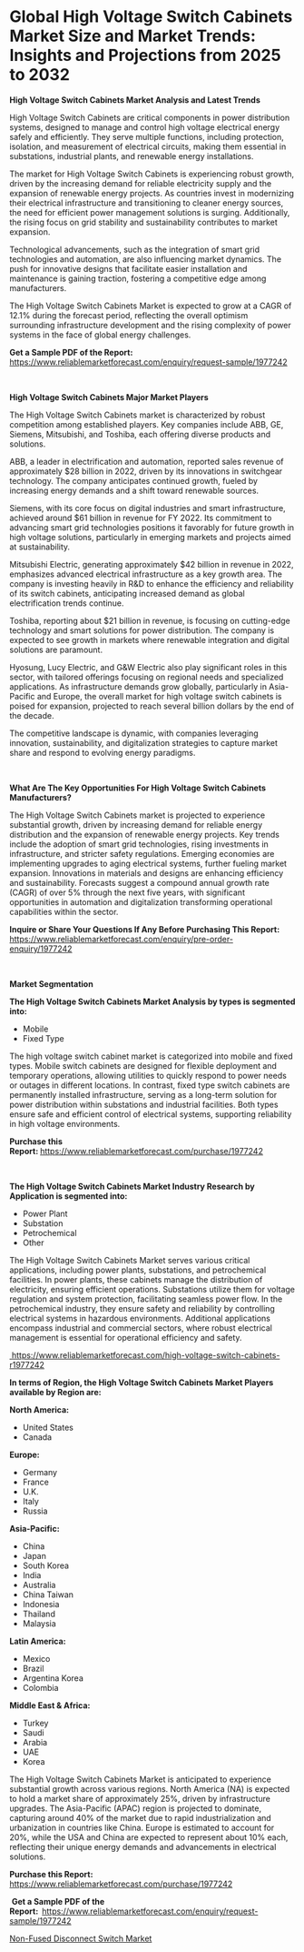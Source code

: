 <p><h1>Global High Voltage Switch Cabinets Market Size and Market Trends: Insights and Projections from 2025 to 2032</h1></p><p><strong>High Voltage Switch Cabinets Market Analysis and Latest Trends</strong></p>
<p><p>High Voltage Switch Cabinets are critical components in power distribution systems, designed to manage and control high voltage electrical energy safely and efficiently. They serve multiple functions, including protection, isolation, and measurement of electrical circuits, making them essential in substations, industrial plants, and renewable energy installations.</p><p>The market for High Voltage Switch Cabinets is experiencing robust growth, driven by the increasing demand for reliable electricity supply and the expansion of renewable energy projects. As countries invest in modernizing their electrical infrastructure and transitioning to cleaner energy sources, the need for efficient power management solutions is surging. Additionally, the rising focus on grid stability and sustainability contributes to market expansion. </p><p>Technological advancements, such as the integration of smart grid technologies and automation, are also influencing market dynamics. The push for innovative designs that facilitate easier installation and maintenance is gaining traction, fostering a competitive edge among manufacturers. </p><p>The High Voltage Switch Cabinets Market is expected to grow at a CAGR of 12.1% during the forecast period, reflecting the overall optimism surrounding infrastructure development and the rising complexity of power systems in the face of global energy challenges.</p></p>
<p><strong>Get a Sample PDF of the Report:&nbsp;</strong> <a href="https://www.reliablemarketforecast.com/enquiry/request-sample/1977242?utm_campaign=2190&utm_medium=2&utm_source=Github&utm_content=ia&utm_term=14022025&utm_id=high-voltage-switch-cabinets">https://www.reliablemarketforecast.com/enquiry/request-sample/1977242</a></p>
<p>&nbsp;</p>
<p><strong>High Voltage Switch Cabinets Major Market Players</strong></p>
<p><p>The High Voltage Switch Cabinets market is characterized by robust competition among established players. Key companies include ABB, GE, Siemens, Mitsubishi, and Toshiba, each offering diverse products and solutions.</p><p>ABB, a leader in electrification and automation, reported sales revenue of approximately $28 billion in 2022, driven by its innovations in switchgear technology. The company anticipates continued growth, fueled by increasing energy demands and a shift toward renewable sources.</p><p>Siemens, with its core focus on digital industries and smart infrastructure, achieved around $61 billion in revenue for FY 2022. Its commitment to advancing smart grid technologies positions it favorably for future growth in high voltage solutions, particularly in emerging markets and projects aimed at sustainability.</p><p>Mitsubishi Electric, generating approximately $42 billion in revenue in 2022, emphasizes advanced electrical infrastructure as a key growth area. The company is investing heavily in R&D to enhance the efficiency and reliability of its switch cabinets, anticipating increased demand as global electrification trends continue.</p><p>Toshiba, reporting about $21 billion in revenue, is focusing on cutting-edge technology and smart solutions for power distribution. The company is expected to see growth in markets where renewable integration and digital solutions are paramount.</p><p>Hyosung, Lucy Electric, and G&W Electric also play significant roles in this sector, with tailored offerings focusing on regional needs and specialized applications. As infrastructure demands grow globally, particularly in Asia-Pacific and Europe, the overall market for high voltage switch cabinets is poised for expansion, projected to reach several billion dollars by the end of the decade.</p><p>The competitive landscape is dynamic, with companies leveraging innovation, sustainability, and digitalization strategies to capture market share and respond to evolving energy paradigms.</p></p>
<p>&nbsp;</p>
<p><strong>What Are The Key Opportunities For High Voltage Switch Cabinets Manufacturers?</strong></p>
<p><p>The High Voltage Switch Cabinets market is projected to experience substantial growth, driven by increasing demand for reliable energy distribution and the expansion of renewable energy projects. Key trends include the adoption of smart grid technologies, rising investments in infrastructure, and stricter safety regulations. Emerging economies are implementing upgrades to aging electrical systems, further fueling market expansion. Innovations in materials and designs are enhancing efficiency and sustainability. Forecasts suggest a compound annual growth rate (CAGR) of over 5% through the next five years, with significant opportunities in automation and digitalization transforming operational capabilities within the sector.</p></p>
<p><strong>Inquire or Share Your Questions If Any Before Purchasing This Report:</strong> <a href="https://www.reliablemarketforecast.com/enquiry/pre-order-enquiry/1977242?utm_campaign=2190&utm_medium=2&utm_source=Github&utm_content=ia&utm_term=14022025&utm_id=high-voltage-switch-cabinets">https://www.reliablemarketforecast.com/enquiry/pre-order-enquiry/1977242</a></p>
<p>&nbsp;</p>
<p><strong>Market Segmentation</strong></p>
<p><strong>The High Voltage Switch Cabinets Market Analysis by types is segmented into:</strong></p>
<p><ul><li>Mobile</li><li>Fixed Type</li></ul></p>
<p><p>The high voltage switch cabinet market is categorized into mobile and fixed types. Mobile switch cabinets are designed for flexible deployment and temporary operations, allowing utilities to quickly respond to power needs or outages in different locations. In contrast, fixed type switch cabinets are permanently installed infrastructure, serving as a long-term solution for power distribution within substations and industrial facilities. Both types ensure safe and efficient control of electrical systems, supporting reliability in high voltage environments.</p></p>
<p><strong>Purchase this Report:&nbsp;</strong><a href="https://www.reliablemarketforecast.com/purchase/1977242?utm_campaign=2190&utm_medium=2&utm_source=Github&utm_content=ia&utm_term=14022025&utm_id=high-voltage-switch-cabinets">https://www.reliablemarketforecast.com/purchase/1977242</a></p>
<p>&nbsp;</p>
<p><strong>The High Voltage Switch Cabinets Market Industry Research by Application is segmented into:</strong></p>
<p><ul><li>Power Plant</li><li>Substation</li><li>Petrochemical</li><li>Other</li></ul></p>
<p><p>The High Voltage Switch Cabinets Market serves various critical applications, including power plants, substations, and petrochemical facilities. In power plants, these cabinets manage the distribution of electricity, ensuring efficient operations. Substations utilize them for voltage regulation and system protection, facilitating seamless power flow. In the petrochemical industry, they ensure safety and reliability by controlling electrical systems in hazardous environments. Additional applications encompass industrial and commercial sectors, where robust electrical management is essential for operational efficiency and safety.</p></p>
<p><a href="https://www.reliablemarketforecast.com/high-voltage-switch-cabinets-r1977242?utm_campaign=2190&utm_medium=2&utm_source=Github&utm_content=ia&utm_term=14022025&utm_id=high-voltage-switch-cabinets">&nbsp;https://www.reliablemarketforecast.com/high-voltage-switch-cabinets-r1977242</a></p>
<p><strong>In terms of Region, the High Voltage Switch Cabinets Market Players available by Region are:</strong></p>
<p>
    <p> <strong> North America: </strong>
        <ul>
            <li>United States</li>
            <li>Canada</li>
        </ul>
        </p> 
    <p> <strong> Europe: </strong>
        <ul>
            <li>Germany</li>
            <li>France</li>
            <li>U.K.</li>
            <li>Italy</li>
            <li>Russia</li>
        </ul>
        </p> 
    <p> <strong> Asia-Pacific: </strong>
        <ul>
            <li>China</li>
            <li>Japan</li>
            <li>South Korea</li>
            <li>India</li>
            <li>Australia</li>
            <li>China Taiwan</li>
            <li>Indonesia</li>
            <li>Thailand</li>
            <li>Malaysia</li>
        </ul>
        </p> 
    <p> <strong> Latin America: </strong>
        <ul>
            <li>Mexico</li>
            <li>Brazil</li>
            <li>Argentina Korea</li>
            <li>Colombia</li>
        </ul>
        </p> 
    <p> <strong> Middle East & Africa: </strong>
        <ul>
            <li>Turkey</li>
            <li>Saudi</li>
            <li>Arabia</li>
            <li>UAE</li>
            <li>Korea</li>
        </ul>
    </p>
    </p>
<p><p>The High Voltage Switch Cabinets Market is anticipated to experience substantial growth across various regions. North America (NA) is expected to hold a market share of approximately 25%, driven by infrastructure upgrades. The Asia-Pacific (APAC) region is projected to dominate, capturing around 40% of the market due to rapid industrialization and urbanization in countries like China. Europe is estimated to account for 20%, while the USA and China are expected to represent about 10% each, reflecting their unique energy demands and advancements in electrical solutions.</p></p>
<p><strong>Purchase this Report: </strong><a href="https://www.reliablemarketforecast.com/purchase/1977242?utm_campaign=2190&utm_medium=2&utm_source=Github&utm_content=ia&utm_term=14022025&utm_id=high-voltage-switch-cabinets">https://www.reliablemarketforecast.com/purchase/1977242</a></p>
<p>&nbsp;<strong>Get a Sample PDF of the Report:&nbsp;&nbsp;</strong><a href="https://www.reliablemarketforecast.com/enquiry/request-sample/1977242?utm_campaign=2190&utm_medium=2&utm_source=Github&utm_content=ia&utm_term=14022025&utm_id=high-voltage-switch-cabinets">https://www.reliablemarketforecast.com/enquiry/request-sample/1977242</a></p>
<p><strong></strong></p>
<p><p><a href="https://github.com/gullattedenna/Market-Research-Report-List-1/blob/main/non-fused-disconnect-switch-market.md?utm_campaign=2190&utm_medium=2&utm_source=Github&utm_content=ia&utm_term=14022025&utm_id=high-voltage-switch-cabinets">Non-Fused Disconnect Switch Market</a></p></p>